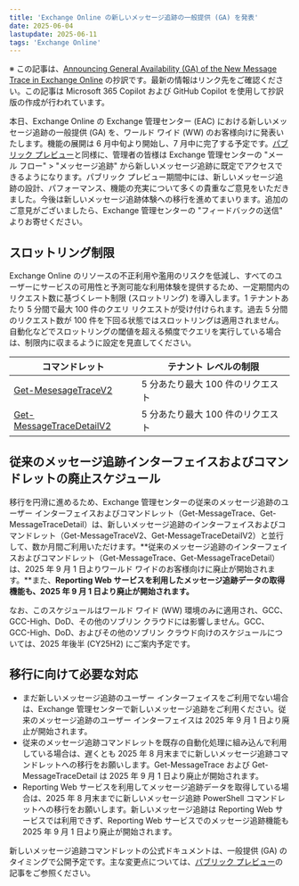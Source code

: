 ```yaml
---
title: 'Exchange Online の新しいメッセージ追跡の一般提供 (GA) を発表'
date: 2025-06-04
lastupdate: 2025-06-11
tags: 'Exchange Online'
---
```


※ この記事は、[Announcing General Availability (GA) of the New Message Trace in Exchange Online](https://techcommunity.microsoft.com/blog/exchange/announcing-general-availability-ga-of-the-new-message-trace-in-exchange-online/4420243) の抄訳です。最新の情報はリンク先をご確認ください。この記事は Microsoft 365 Copilot および GitHub Copilot を使用して抄訳版の作成が行われています。

本日、Exchange Online の Exchange 管理センター (EAC) における新しいメッセージ追跡の一般提供 (GA) を、ワールド ワイド (WW) のお客様向けに発表いたします。機能の展開は 6 月中旬より開始し、7 月中に完了する予定です。[パブリック プレビュー](https://techcommunity.microsoft.com/blog/exchange/announcing-public-preview-of-the-new-message-trace-in-exchange-online/4356561)と同様に、管理者の皆様は Exchange 管理センターの "メール フロー" > "メッセージ追跡" から新しいメッセージ追跡に既定でアクセスできるようになります。パブリック プレビュー期間中には、新しいメッセージ追跡の設計、パフォーマンス、機能の充実について多くの貴重なご意見をいただきました。今後は新しいメッセージ追跡体験への移行を進めてまいります。追加のご意見がございましたら、Exchange 管理センターの "フィードバックの送信" よりお寄せください。

## スロットリング制限

Exchange Online のリソースの不正利用や濫用のリスクを低減し、すべてのユーザーにサービスの可用性と予測可能な利用体験を提供するため、一定期間内のリクエスト数に基づくレート制限 (スロットリング) を導入します。1 テナントあたり 5 分間で最大 100 件のクエリ リクエストが受け付けられます。過去 5 分間のリクエスト数が 100 件を下回る状態ではスロットリングは適用されません。自動化などでスロットリングの閾値を超える頻度でクエリを実行している場合は、制限内に収まるように設定を見直してください。

| コマンドレット | テナント レベルの制限 |
| --- | --- |
| <a class="lia-external-url" href="https://learn.microsoft.com/en-us/powershell/module/exchange/get-messagetracev2?view=exchange-ps" target="_blank" rel="noopener noreferrer">Get-MesesageTraceV2</a> | 5 分あたり最大 100 件のリクエスト |
| <a class="lia-external-url" href="https://learn.microsoft.com/en-us/powershell/module/exchange/get-messagetracedetailv2?view=exchange-ps" target="_blank" rel="noopener noreferrer">Get-MessageTraceDetailV2</a> | 5 分あたり最大 100 件のリクエスト |

## 従来のメッセージ追跡インターフェイスおよびコマンドレットの廃止スケジュール

移行を円滑に進めるため、Exchange 管理センターの従来のメッセージ追跡のユーザー インターフェイスおよびコマンドレット（Get-MessageTrace、Get-MessageTraceDetail）は、新しいメッセージ追跡のインターフェイスおよびコマンドレット（Get-MessageTraceV2、Get-MessageTraceDetailV2）と並行して、数か月間ご利用いただけます。**従来のメッセージ追跡のインターフェイスおよびコマンドレット（Get-MessageTrace、Get-MessageTraceDetail）は、2025 年 9 月 1 日よりワールド ワイドのお客様向けに廃止が開始されます。**また、**Reporting Web サービスを利用したメッセージ追跡データの取得機能も、2025 年 9 月 1 日より廃止が開始されます。**

なお、このスケジュールはワールド ワイド (WW) 環境のみに適用され、GCC、GCC-High、DoD、その他のソブリン クラウドには影響しません。GCC、GCC-High、DoD、およびその他のソブリン クラウド向けのスケジュールについては、2025 年後半 (CY25H2) にご案内予定です。

## 移行に向けて必要な対応

- まだ新しいメッセージ追跡のユーザー インターフェイスをご利用でない場合は、Exchange 管理センターで新しいメッセージ追跡をご利用ください。従来のメッセージ追跡のユーザー インターフェイスは 2025 年 9 月 1 日より廃止が開始されます。
- 従来のメッセージ追跡コマンドレットを既存の自動化処理に組み込んで利用している場合は、遅くとも 2025 年 8 月末までに新しいメッセージ追跡コマンドレットへの移行をお願いします。Get-MessageTrace および Get-MessageTraceDetail は 2025 年 9 月 1 日より廃止が開始されます。
- Reporting Web サービスを利用してメッセージ追跡データを取得している場合は、2025 年 8 月末までに新しいメッセージ追跡 PowerShell コマンドレットへの移行をお願いします。新しいメッセージ追跡は Reporting Web サービスでは利用できず、Reporting Web サービスでのメッセージ追跡機能も 2025 年 9 月 1 日より廃止が開始されます。

新しいメッセージ追跡コマンドレットの公式ドキュメントは、一般提供 (GA) のタイミングで公開予定です。主な変更点については、[パブリック プレビュー](https://techcommunity.microsoft.com/blog/exchange/announcing-public-preview-of-the-new-message-trace-in-exchange-online/4356561)の記事をご参照ください。

